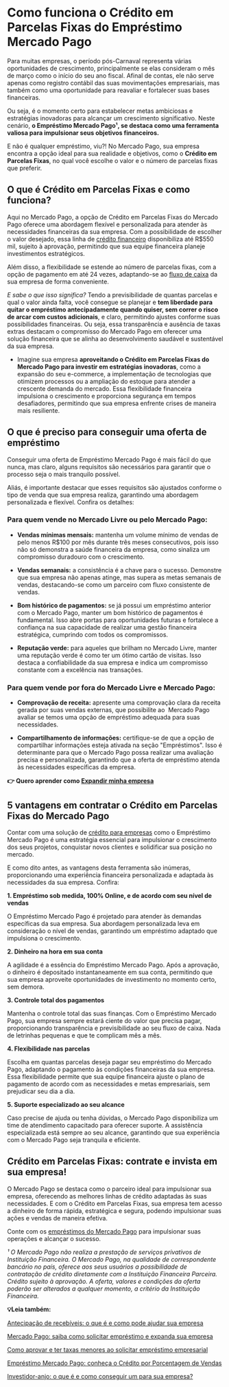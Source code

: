 # Como funciona o Crédito em Parcelas Fixas do Empréstimo Mercado Pago

Para muitas empresas, o período pós-Carnaval representa várias oportunidades de crescimento, principalmente se elas consideram o mês de março como o início do seu ano fiscal. Afinal de contas, ele não serve apenas como registro contábil das suas movimentações empresariais, mas também como uma oportunidade para reavaliar e fortalecer suas bases financeiras.

Ou seja, é o momento certo para estabelecer metas ambiciosas e estratégias inovadoras para alcançar um crescimento significativo. Neste cenário, **o Empréstimo Mercado Pago¹, se destaca como uma ferramenta valiosa para impulsionar seus objetivos financeiros.**

E não é qualquer empréstimo, viu?! No Mercado Pago, sua empresa encontra a opção ideal para sua realidade e objetivos, como o **Crédito em Parcelas Fixas**, no qual você escolhe o valor e o número de parcelas fixas que preferir.

## **O que é Crédito em Parcelas Fixas e como funciona?**

Aqui no Mercado Pago, a opção de Crédito em Parcelas Fixas do Mercado Pago oferece uma abordagem flexível e personalizada para atender às necessidades financeiras da sua empresa. Com a possibilidade de escolher o valor desejado, essa linha de [crédito financeiro](https://meubolso.mercadopago.com.br/credito-financeiro-mercado-pago) disponibiliza até R$550 mil, sujeito à aprovação, permitindo que sua equipe financeira planeje investimentos estratégicos.

Além disso, a flexibilidade se estende ao número de parcelas fixas, com a opção de pagamento em até 24 vezes, adaptando-se ao [fluxo de caixa](https://meubolso.mercadopago.com.br/credito-ferramenta-para-gestao-do-fluxo-de-caixa) da sua empresa de forma conveniente.

*E sabe o que isso significa?* Tendo a previsibilidade de quantas parcelas e qual o valor ainda falta, você consegue se planejar e **tem liberdade para quitar o empréstimo antecipadamente quando quiser, sem correr o risco de arcar com custos adicionais**, e claro, permitindo ajustes conforme suas possibilidades financeiras. Ou seja, essa transparência e ausência de taxas extras destacam o compromisso do Mercado Pago em oferecer uma solução financeira que se alinha ao desenvolvimento saudável e sustentável da sua empresa.

- Imagine sua empresa **aproveitando o Crédito em Parcelas Fixas do Mercado Pago para investir em estratégias inovadoras**, como a expansão do seu e-commerce, a implementação de tecnologias que otimizem processos ou a ampliação do estoque para atender a crescente demanda do mercado. Essa flexibilidade financeira impulsiona o crescimento e proporciona segurança em tempos desafiadores, permitindo que sua empresa enfrente crises de maneira mais resiliente. 

## **O que é preciso para conseguir uma oferta de empréstimo**

Conseguir uma oferta de Empréstimo Mercado Pago é mais fácil do que nunca, mas claro, alguns requisitos são necessários para garantir que o processo seja o mais tranquilo possível.

Aliás, é importante destacar que esses requisitos são ajustados conforme o tipo de venda que sua empresa realiza, garantindo uma abordagem personalizada e flexível. Confira os detalhes:

### **Para quem vende no Mercado Livre ou pelo Mercado Pago:**

- **Vendas mínimas mensais:** mantenha um volume mínimo de vendas de pelo menos R$100 por mês durante três meses consecutivos, pois isso não só demonstra a saúde financeira da empresa, como sinaliza um compromisso duradouro com o crescimento. 

- **Vendas semanais:** a consistência é a chave para o sucesso. Demonstre que sua empresa não apenas atinge, mas supera as metas semanais de vendas, destacando-se como um parceiro com fluxo consistente de vendas.

- **Bom histórico de pagamentos:** se já possui um empréstimo anterior com o Mercado Pago, manter um bom histórico de pagamentos é fundamental. Isso abre portas para oportunidades futuras e fortalece a confiança na sua capacidade de realizar uma gestão financeira estratégica, cumprindo com todos os compromissos.

- **Reputação verde:** para aqueles que brilham no Mercado Livre, manter uma reputação verde é como ter um ótimo cartão de visitas. Isso destaca a confiabilidade da sua empresa e indica um compromisso constante com a excelência nas transações.

### **Para quem vende por fora do Mercado Livre e Mercado Pago:**

- **Comprovação de receita:** apresente uma comprovação clara da receita gerada por suas vendas externas, que possibilite ao  Mercado Pago avaliar se temos uma opção de empréstimo adequada para suas necessidades. 

- **Compartilhamento de informações:** certifique-se de que a opção de compartilhar informações esteja ativada na seção "Empréstimos". Isso é determinante para que o Mercado Pago possa realizar uma avaliação precisa e personalizada, garantindo que a oferta de empréstimo atenda às necessidades específicas da empresa.

**👉 Quero aprender como [Expandir minha empresa](https://empresas.mercadopago.com.br/loja-digital-formas-de-expandir-sua-empresa)**

## **5 vantagens em contratar o Crédito em Parcelas Fixas do Mercado Pago**

Contar com uma solução de [crédito para empresas](https://meubolso.mercadopago.com.br/gestao-credito-para-empresas) como o Empréstimo Mercado Pago é uma estratégia essencial para impulsionar o crescimento dos seus projetos, conquistar novos clientes e solidificar sua posição no mercado.

E como dito antes, as vantagens desta ferramenta são inúmeras, proporcionando uma experiência financeira personalizada e adaptada às necessidades da sua empresa. Confira:

**1. Empréstimo sob medida, 100% Online, e de acordo com seu nível de vendas**

O Empréstimo Mercado Pago é projetado para atender às demandas específicas da sua empresa. Sua abordagem personalizada leva em consideração o nível de vendas, garantindo um empréstimo adaptado que impulsiona o crescimento.

**2. Dinheiro na hora em sua conta**

A agilidade é a essência do Empréstimo Mercado Pago. Após a aprovação, o dinheiro é depositado instantaneamente em sua conta, permitindo que sua empresa aproveite oportunidades de investimento no momento certo, sem demora.

**3. Controle total dos pagamentos**

Mantenha o controle total das suas finanças. Com o Empréstimo Mercado Pago, sua empresa sempre estará ciente do valor que precisa pagar, proporcionando transparência e previsibilidade ao seu fluxo de caixa. Nada de letrinhas pequenas e que te complicam mês a mês.

**4. Flexibilidade nas parcelas**

Escolha em quantas parcelas deseja pagar seu empréstimo do Mercado Pago, adaptando o pagamento às condições financeiras da sua empresa. Essa flexibilidade permite que sua equipe financeira ajuste o plano de pagamento de acordo com as necessidades e metas empresariais, sem prejudicar seu dia a dia.

**5. Suporte especializado ao seu alcance**

Caso precise de ajuda ou tenha dúvidas, o Mercado Pago disponibiliza um time de atendimento capacitado para oferecer suporte. A assistência especializada está sempre ao seu alcance, garantindo que sua experiência com o Mercado Pago seja tranquila e eficiente.

## **Crédito em Parcelas Fixas: contrate e invista em sua empresa!**

O Mercado Pago se destaca como o parceiro ideal para impulsionar sua empresa, oferecendo as melhores linhas de crédito adaptadas às suas necessidades. E com o Crédito em Parcelas Fixas, sua empresa tem acesso a dinheiro de forma rápida, estratégica e segura, podendo impulsionar suas ações e vendas de maneira efetiva.

Conte com os [empréstimos do Mercado Pago](https://meubolso.mercadopago.com.br/emprestimo-mercado-pago-para-empresas) para impulsionar suas operações e alcançar o sucesso.

*¹ O Mercado Pago não realiza a prestação de serviços privativos de Instituição Financeira. O Mercado Pago, na qualidade de correspondente bancário no país, oferece aos seus usuários a possibilidade de contratação de crédito diretamente com a Instituição Financeira Parceira. Crédito sujeito à aprovação. A oferta, valores e condições da oferta poderão ser alterados a qualquer momento, a critério da Instituição Financeira.*

**💡Leia também:**

[Antecipação de recebíveis: o que é e como pode ajudar sua empresa](https://meubolso.mercadopago.com.br/como-a-antecipacao-recebiveis-pode-ajudar-empresas)

[Mercado Pago: saiba como solicitar empréstimo e expanda sua empresa](https://meubolso.mercadopago.com.br/expanda-sua-empresa-com-emprestimo-do-mercado-pago)

[Como aprovar e ter taxas menores ao solicitar empréstimo empresarial](https://meubolso.mercadopago.com.br/como-solicitar-emprestimo-empresarial-com-sucesso)

[Empréstimo Mercado Pago: conheça o Crédito por Porcentagem de Vendas](https://meubolso.mercadopago.com.br/emprestimo-mercado-pago-credito-por-porcentagem-de-vendas)

[Investidor-anjo: o que é e como conseguir um para sua empresa?](https://meubolso.mercadopago.com.br/investidor-anjo)
